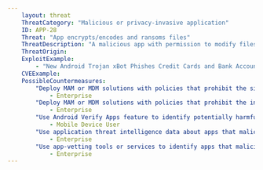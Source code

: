 ```yaml
---
    layout: threat
    ThreatCategory: "Malicious or privacy-invasive application"
    ID: APP-28
    Threat: "App encrypts/encodes and ransoms files"
    ThreatDescription: "A malicious app with permission to modify files or data stored in shared locations, such as external media or contacts could potentially overwrite an original file or data object with an encoded or encrypted one. The attacker could then demand some form of payment in exchange for returning randomed data to a usable state."
    ThreatOrigin:
    ExploitExample:
        - "New Android Trojan xBot Phishes Credit Cards and Bank Accounts, Encrypts Devices for Ransom [^96]"
    CVEExample:
    PossibleCountermeasures:
        "Deploy MAM or MDM solutions with policies that prohibit the side-loading of apps, which may bypass security checks on the app.":
            - Enterprise
        "Deploy MAM or MDM solutions with policies that prohibit the installation of apps from 3rd party (unofficial) app stores.":
            - Enterprise
        "Use Android Verify Apps feature to identify potentially harmful apps.":
            - Mobile Device User
        "Use application threat intelligence data about apps that maliciously encrypt user data.":
            - Enterprise
        "Use app-vetting tools or services to identify apps that maliciously encrypt user data.":
            - Enterprise
---
```

